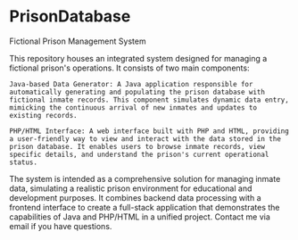 # PrisonDatabase
Fictional Prison Management System

This repository houses an integrated system designed for managing a fictional prison's operations. It consists of two main components:

    Java-based Data Generator: A Java application responsible for automatically generating and populating the prison database with fictional inmate records. This component simulates dynamic data entry, mimicking the continuous arrival of new inmates and updates to existing records.

    PHP/HTML Interface: A web interface built with PHP and HTML, providing a user-friendly way to view and interact with the data stored in the prison database. It enables users to browse inmate records, view specific details, and understand the prison's current operational status.

The system is intended as a comprehensive solution for managing inmate data, simulating a realistic prison environment for educational and development purposes. It combines backend data processing with a frontend interface to create a full-stack application that demonstrates the capabilities of Java and PHP/HTML in a unified project. Contact me via email if you have questions.

